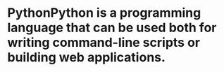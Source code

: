 # PythonPython is a programming language that can be used both for writing **command-line scripts** or building **web applications**.